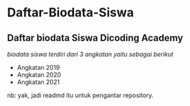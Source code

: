 Daftar-Biodata-Siswa
==
Daftar biodata Siswa Dicoding Academy
--
*biodata siswa terdiri dari 3 angkatan yaitu sebagai berikut*
- Angkatan 2019
- Angkatan 2020
- Angkatan 2021


nb: yak, jadi readmd itu untuk pengantar repository.
